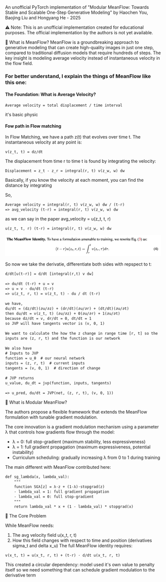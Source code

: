 An unofficial PyTorch implementation of "Modular MeanFlow: Towards Stable and Scalable One-Step Generative Modeling" by Haochen You, Baojing Liu and Hongyang He - 2025

⚠️ Note: This is an unofficial implementation created for educational purposes. The official implementation by the authors is not yet available.

🌟 What is MeanFlow?
MeanFlow is a groundbreaking approach to generative modeling that can create high-quality images in just one step, compared to traditional diffusion models that require hundreds of steps. The key insight is modeling average velocity instead of instantaneous velocity in the flow field.

### For better understand, I explain the things of MeanFlow like this one:

#### The Foundation: What is Average Velocity?
```
Average velocity = total displacement / time interval
```
it's basic physic

#### Fow path in Flow matching
In Flow Matching, we have a path z(t) that evolves over time t. The instantaneous velocity at any point is:
```
v(z_t, t) = dz/dt
```
The displacement from time r to time t is found by integrating the velocity:
```
Displacement = z_t - z_r = integral(r, t) v(z_w, w) dw 
```
Basically, if you know the velocity at each moment, you can find the distance by integrating

So,
```
Average velocity = integral(r, t) v(z_w, w) dw / (t-r)
=> avg_velocity (t-r) = integral(r, t) v(z_w, w) dw
```
as we can say in the paper avg_velocity = u(z_t, t, r) 
```
u(z_t, t, r) (t-r) = integral(r, t) v(z_w, w) dw
```
![meanflow_fomula](assets/meanflow_fomula.png)

So now we take the derivatie, differentiate both sides with repspect to t:

```
d/dt[u(t-r)] = d/dt [integral(r,t) v dw]

=> du/dt (t-r) + u = v
=> u = v - du/dt (t-r)
=> u(z_t, r, t) = v(z_t, t) - du / dt (t-r)

we have, 
du/dt = (dz/dt)(∂u/∂z) + (dr/dt)(∂u/∂r) + (dt/dt)(∂u/∂t)
then du/dt = v(z_t, t) (∂u/∂z) + 0(∂u/∂r) + 1(∂u/∂t)
because dz/dt = v, dr/dt = 0, dt/dt = 1
so JVP will have tangents vector is (v, 0, 1)

We want to calculate the how the z change in range time [r, t] so the inputs are (z, r, t) and the function is our network

We also have
# Inputs to JVP
function = u_θ  # our neural network
inputs = (z, r, t)  # current inputs
tangents = (v, 0, 1)  # direction of change

# JVP returns
u_value, du_dt = jvp(function, inputs, tangents)

=> u_pred, du/dt = JVP(net, (z, r, t), (v, 0, 1))

```


🌟 What is Modular MeanFlow?

The authors propose a flexible framework that extends the MeanFlow formulation with tunable gradient modulation.

The core innovation is a gradient modulation mechanism using a parameter λ that controls how gradients flow through the model:

- λ = 0: full stop-gradient (maximum stability, less expressiveness)
- λ = 1: full gradient propagation (maximum expressiveness, potential instability)
- Curriculum scheduling: gradually increasing λ from 0 to 1 during training

The main different with MeanFlow contributed here:

```
def sg_lambda(x, lambda_val):
    """
    function SGλ[z] = λ·z + (1-λ)·stopgrad(z)
    - lambda_val = 1: full gradient propagation
    - lambda_val = 0: full stop-gradient
    """
    return lambda_val * x + (1 - lambda_val) * stopgrad(x)
```

🌟 The Core Problem

While MeanFlow needs:

1. The avg velocity field u(x_t, r, t)
2. How this field changes with respect to time and position (derivatives sigma_t and delta x_u)
The full MeanFlow identity requires:  
```
v(x_t, t) = u(x_t, r, t) + (t-r) · d/dt u(x_t, r, t)
```
This created a circular dependency: model used it's own value to penalty itself so we need something that can schedule gradient modulation to the derivative term